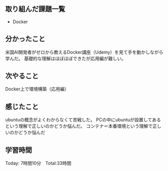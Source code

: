 ## 取り組んだ課題一覧

- Docker

## 分かったこと
米国AI開発者がゼロから教えるDocker講座（Udemy）を見て手を動かしながら学んだ。
基礎的な理解はほぼほぼできたが応用編が難しい。

## 次やること　
Docker上で環境構築（応用編）

## 感じたこと
ubuntuの概念がよくわからなくて苦戦した。
PCの中にubuntuが設置してあるという理解で正しいのかどうか悩んだ。
コンテナ＝本番環境という理解で正しいのかどうか悩んだ

## 学習時間

Today: 7時間10分　Total:33時間
